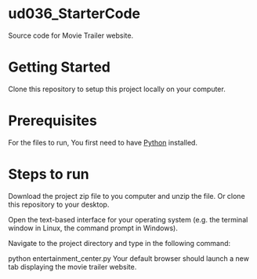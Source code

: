 # ud036_StarterCode
Source code for Movie Trailer website.

# Getting Started
Clone this repository to setup this project locally on your computer.

# Prerequisites
For the files to run, You first need to have <a href="https://www.python.org/">Python</a> installed.

# Steps to run
Download the project zip file to you computer and unzip the file. Or clone this repository to your desktop.

Open the text-based interface for your operating system (e.g. the terminal window in Linux, the command prompt in Windows).

Navigate to the project directory and type in the following command:

python entertainment_center.py
Your default browser should launch a new tab displaying the movie trailer website.

